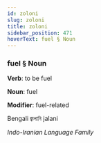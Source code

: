 ```yaml
---
id: zoloni
slug: zoloni
title: zoloni
sidebar_position: 471
hoverText: fuel § Noun
---
```


### fuel § Noun

**Verb**: to be fuel

**Noun**: fuel

**Modifier**: fuel-related

Bengali জ্বালানি jalani 

*Indo-Iranian Language Family*